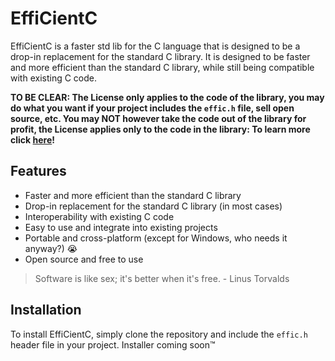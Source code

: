 # EffiCientC
EffiCientC is a faster std lib for the C language that is designed to be a drop-in replacement for the standard C library.
It is designed to be faster and more efficient than the standard C library, while still being compatible with existing C code.

**TO BE CLEAR: The License only applies to the code of the library, you may do what you want if your project includes the `effic.h` file, sell open source, etc. You may NOT however take the code out of the library for profit, the License applies only to the code in the library: To learn more click [here](https://raw.githubusercontent.com/Thoq-jar/Thoq-License/main/License)!**

## Features
- Faster and more efficient than the standard C library
- Drop-in replacement for the standard C library (in most cases)
- Interoperability with existing C code
- Easy to use and integrate into existing projects
- Portable and cross-platform (except for Windows, who needs it anyway?) :sob:
- Open source and free to use

> Software is like sex; it's better when it's free. - Linus Torvalds


## Installation
To install EffiCientC, simply clone the repository and include the `effic.h` header file in your project.
Installer coming soon:tm:
